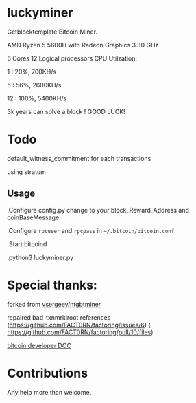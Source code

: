 # luckyminer

  Getblocktemplate Bitcoin Miner.
  
  
AMD Ryzen 5 5600H with Radeon Graphics 3.30 GHz 

6 Cores 12 Logical processors CPU Utilzation: 

  1  :  20%,  700KH/s 
  
  5  :  56%, 2600KH/s
  
  12 : 100%, 5400KH/s

  3k years can solve a block ! GOOD LUCK!


# Todo

  default_witness_commitment for each transactions
  
  using stratum


## Usage

 .Configure config.py change to your block_Reward_Address and coinBaseMessage
 
 .Configure `rpcuser` and `rpcpass` in `~/.bitcoin/bitcoin.conf`
 
 .Start bitcoind
 
 .python3 luckyminer.py 


# Special thanks:
forked from [vsergeev/ntgbtminer](https://github.com/vsergeev/ntgbtminer)

repaired bad-txnmrklroot references   (https://github.com/FACT0RN/factoring/issues/6) (                                 https://github.com/FACT0RN/factoring/pull/10/files)
                                      
[bitcoin developer DOC](https://developer.bitcoin.org/reference/rpc/getblocktemplate.html)

# Contributions

Any help more than welcome.

